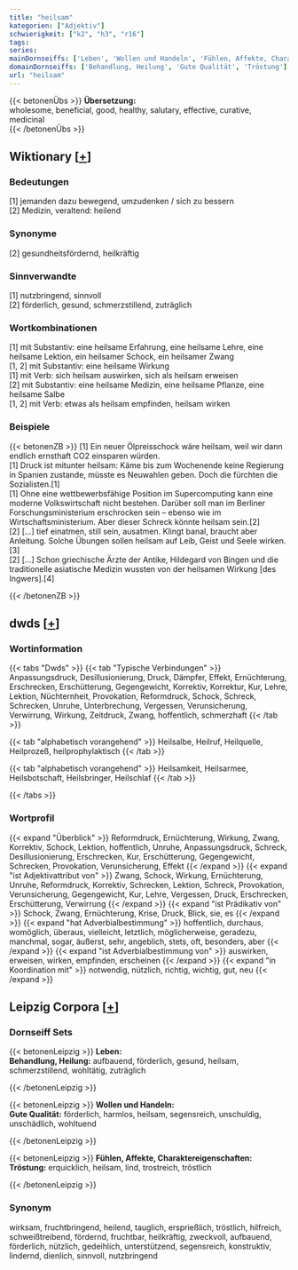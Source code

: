 ```yaml
---
title: "heilsam"
kategorien: ["Adjektiv"]
schwierigkeit: ["k2", "h3", "r16"]
tags:
series:
mainDornseiffs: ['Leben', 'Wollen und Handeln', 'Fühlen, Affekte, Charaktereigenschaften']
domainDornseiffs: ['Behandlung, Heilung', 'Gute Qualität', 'Tröstung']
url: "heilsam"
---
```


{{< betonenÜbs >}}
**Übersetzung:**  
wholesome, beneficial, good, healthy, salutary, effective, curative, medicinal  
{{< /betonenÜbs >}}

## Wiktionary [[+](https://de.wiktionary.org/wiki/heilsam)]

### Bedeutungen
[1] jemanden dazu bewegend, umzudenken / sich zu bessern  
[2] Medizin, veraltend: heilend  

### Synonyme
[2] gesundheitsfördernd, heilkräftig  

### Sinnverwandte
[1] nutzbringend, sinnvoll  
[2] förderlich, gesund, schmerzstillend, zuträglich  

### Wortkombinationen
[1] mit Substantiv: eine heilsame Erfahrung, eine heilsame Lehre, eine heilsame Lektion, ein heilsamer Schock, ein heilsamer Zwang  
[1, 2] mit Substantiv: eine heilsame Wirkung  
[1] mit Verb: sich heilsam auswirken, sich als heilsam erweisen  
[2] mit Substantiv: eine heilsame Medizin, eine heilsame Pflanze, eine heilsame Salbe  
[1, 2] mit Verb: etwas als heilsam empfinden, heilsam wirken  

### Beispiele
{{< betonenZB >}}
[1] Ein neuer Ölpreisschock wäre heilsam, weil wir dann endlich ernsthaft CO2 einsparen würden.  
[1] Druck ist mitunter heilsam: Käme bis zum Wochenende keine Regierung in Spanien zustande, müsste es Neuwahlen geben. Doch die fürchten die Sozialisten.[1]  
[1]  Ohne eine wettbewerbsfähige Position im Supercomputing kann eine moderne Volkswirtschaft nicht bestehen. Darüber soll man im Berliner Forschungsministerium erschrocken sein – ebenso wie im Wirtschaftsministerium. Aber dieser Schreck könnte heilsam sein.[2]  
[2] […] tief einatmen, still sein, ausatmen. Klingt banal, braucht aber Anleitung. Solche Übungen sollen heilsam auf Leib, Geist und Seele wirken.[3]  
[2] […] Schon griechische Ärzte der Antike, Hildegard von Bingen und die traditionelle asiatische Medizin wussten von der heilsamen Wirkung [des Ingwers].[4]  

{{< /betonenZB >}}


## dwds [[+](https://www.dwds.de/wb/heilsam)]

### Wortinformation
{{< tabs "Dwds" >}}
{{< tab "Typische Verbindungen" >}}
Anpassungsdruck, Desillusionierung, Druck, Dämpfer, Effekt, Ernüchterung, Erschrecken, Erschütterung, Gegengewicht, Korrektiv, Korrektur, Kur, Lehre, Lektion, Nüchternheit, Provokation, Reformdruck, Schock, Schreck, Schrecken, Unruhe, Unterbrechung, Vergessen, Verunsicherung, Verwirrung, Wirkung, Zeitdruck, Zwang, hoffentlich, schmerzhaft
{{< /tab >}}

{{< tab "alphabetisch vorangehend" >}}
Heilsalbe, Heilruf, Heilquelle, Heilprozeß, heilprophylaktisch
{{< /tab >}}

{{< tab "alphabetisch vorangehend" >}}
Heilsamkeit, Heilsarmee, Heilsbotschaft, Heilsbringer, Heilschlaf
{{< /tab >}}

{{< /tabs >}}

### Wortprofil
{{< expand "Überblick" >}} Reformdruck, Ernüchterung, Wirkung, Zwang, Korrektiv, Schock, Lektion, hoffentlich, Unruhe, Anpassungsdruck, Schreck, Desillusionierung, Erschrecken, Kur, Erschütterung, Gegengewicht, Schrecken, Provokation, Verunsicherung, Effekt {{< /expand >}}
{{< expand "ist Adjektivattribut von" >}} Zwang, Schock, Wirkung, Ernüchterung, Unruhe, Reformdruck, Korrektiv, Schrecken, Lektion, Schreck, Provokation, Verunsicherung, Gegengewicht, Kur, Lehre, Vergessen, Druck, Erschrecken, Erschütterung, Verwirrung {{< /expand >}}
{{< expand "ist Prädikativ von" >}} Schock, Zwang, Ernüchterung, Krise, Druck, Blick, sie, es {{< /expand >}}
{{< expand "hat Adverbialbestimmung" >}} hoffentlich, durchaus, womöglich, überaus, vielleicht, letztlich, möglicherweise, geradezu, manchmal, sogar, äußerst, sehr, angeblich, stets, oft, besonders, aber {{< /expand >}}
{{< expand "ist Adverbialbestimmung von" >}} auswirken, erweisen, wirken, empfinden, erscheinen {{< /expand >}}
{{< expand "in Koordination mit" >}} notwendig, nützlich, richtig, wichtig, gut, neu {{< /expand >}}

## Leipzig Corpora [[+](https://corpora.uni-leipzig.de/en/res?word=heilsam&corpusId=deu_newscrawl-public_2018)]

### Dornseiff Sets
{{< betonenLeipzig >}}
**Leben:**  
**Behandlung, Heilung:** aufbauend, förderlich, gesund, heilsam, schmerzstillend, wohltätig, zuträglich  

{{< /betonenLeipzig >}}


{{< betonenLeipzig >}}
**Wollen und Handeln:**  
**Gute Qualität:** förderlich, harmlos, heilsam, segensreich, unschuldig, unschädlich, wohltuend  

{{< /betonenLeipzig >}}


{{< betonenLeipzig >}}
**Fühlen, Affekte, Charaktereigenschaften:**  
**Tröstung:** erquicklich, heilsam, lind, trostreich, tröstlich  

{{< /betonenLeipzig >}}

### Synonym
wirksam, fruchtbringend, heilend, tauglich, ersprießlich, tröstlich, hilfreich, schweißtreibend, fördernd, fruchtbar, heilkräftig, zweckvoll, aufbauend, förderlich, nützlich, gedeihlich, unterstützend, segensreich, konstruktiv, lindernd, dienlich, sinnvoll, nutzbringend

